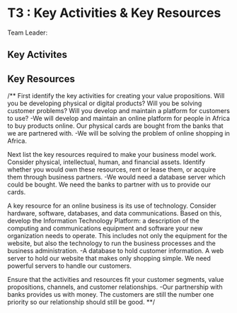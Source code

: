 # T3 : Key Activities & Key Resources
Team Leader: 

## Key Activites

## Key Resources


/**
First identify the key activities for creating your value propositions. Will you be developing physical or digital products? 
Will you be solving customer problems? Will you develop and maintain a platform for customers to use?
-We will develop and maintain an online platform for people in Africa to buy products online. Our physical cards are bought from the banks 
that we are partnered with. 
-We will be solving the problem of online shopping in Africa.

Next list the key resources required to make your business model work. Consider physical, intellectual, human, and financial assets. 
Identify whether you would own these resources, rent or lease them, or acquire them through business partners.
-We would need a database server which could be bought. We need the banks to partner with us to provide our cards. 


A key resource for an online business is its use of technology. Consider hardware, software, databases, and data communications. 
Based on this, develop the Information Technology Platform: a description of the computing and communications equipment and software 
your new organization needs to operate. 
This includes not only the equipment for the website, but also the technology to run the business processes and the business administration.
-A database to hold customer information. A web server to hold our website that makes only shopping simple. We need powerful servers to handle our customers.


Ensure that the activities and resources fit your customer segments, value propositions, channels, and customer relationships.
-Our partnership with banks provides us with money. The customers are still the number one priority so our relationship should still be good.
**/
